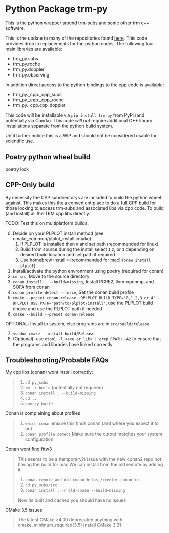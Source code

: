 # Python Package trm-py

This is the python wrapper around trm-subs and some other trm c++ software.

This is the update to many of the repositories found [here](https://github.com/trmrsh?tab=repositories&q=&type=&language=python&sort=).
This code provides drop in replacements for the python codes.
The following four main libraries are available:

- trm_py.subs
- trm_py.roche
- trm_py.doppler
- trm_py.observing

In addition direct access to the python bindings to the cpp code is available:

- trm_py._cpp._cpp_subs
- trm_py._cpp._cpp_roche
- trm_py._cpp.cpp_doppler

This code will be installable via `pip install trm-py` from PyPi (and potentially via Conda). This code *will not* require additional C++ library installations separate from the python build system.

Until further notice this is a WIP and should not be considered usable for scientific use.

## Poetry python wheel build

poetry lock

## CPP-Only build

By necessity the CPP subdirectorys are included to build the python wheel against.
This makes this the a convenient place to do a full CPP build for those looking to access trm-subs and associated libs via cpp code.
To build (and install) all the TRM cpp libs directly:

TODO: Test this on multiplatform builds:

0. Decide on your PLPLOT install method (see cmake_common/plplot_install.cmake)
    1. If PLPLOT is installed then `0` and set path (recommended for linux)
    2. Build from source during the install select `1`,`2`, or `3` depending on desired build location and set path if required
    3. Use homebrew install `4` (recommended for mac) (`brew install plplot`)
1. Install/activate the python envronment using poetry (required for conan)
2. `cd src`, Move to the source directory
3. `conan install . --build=missing`, Install PCRE2, llvm-openmp, and SOFA from conan
4. `conan profile detect --force`, Set the conan build profile
5. `cmake --preset conan-release -DPLPLOT_BUILD_TYPE='0,1,2,3,or 4' -DPLPLOT_USE_PATH='path/to/plplot/install'`, use the PLPLOT build choice and use the PLPLOT path if needed
6. `cmake --build --preset conan-release`

OPTIONAL: Install to system, else programs are in `src/build/release`

7. `<sudo> cmake --install build/Release`
8. (Optional): use `otool -l <exe or lib> | grep RPATH -A2` to ensure that the programs and libraries have linked correctly

## Troubleshooting/Probable FAQs

My cpp libs (conan) wont install correctly:

> 1. `cd py_subs`
> 2. `rm -r build` (potentially not required)
> 3. `conan install . --build=missing`
> 4. `cd ..`
> 5. `poetry build`

Conan is complaining about profiles

> 1. `which conan` ensure this finds conan (and where you expect it to be)
> 2. `conan profile detect` Make sure the output matches your system configuration

Conan wont find fttw3

> This seems to be a (temporary?) issue with the new conan2 repo not having the build for mac
> We can install from the old remote by adding it
>
> 1. `conan remote add old-conan https://center.conan.io`
> 2. `cd py_subs/src`
> 3. `conan install . -r old-conan --build=missing`
>
> Now its built and cached you should have no issues

CMake 3.5 issues

> The latest CMake >4.00 deprecated anything with cmake_minimum_required(3.5)
> Install CMake 3.31
